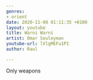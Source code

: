```yaml
---
genres:
- orient
date: 2020-11-08 01:11:35 +0100
layout: youtube
title: Warni Warni
artist: Omar Souleyman
youtube-url: lVlgMEFu1PI
author: Raul

---
```

Only weapons 
